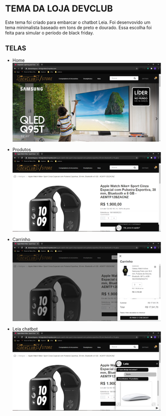 # TEMA DA LOJA DEVCLUB

Este tema foi criado para embarcar o chatbot Leia.
Foi desenvovido um tema minimalista baseado em tons de preto e dourado. Essa escolha foi feita para simular o período de black friday.

## TELAS

- Home
![Home](Capturar.PNG)

- Produtos
![produtos](produto.PNG)

- Carrinho
![produtos](carrinho.PNG)

- Leia chatbot
![produtos](bot.PNG)

